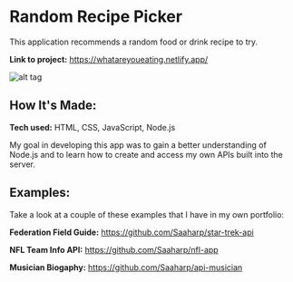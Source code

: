 # Random Recipe Picker
This application recommends a random food or drink recipe to try.

**Link to project:** https://whatareyoueating.netlify.app/

![alt tag](https://user-images.githubusercontent.com/102547132/178332768-20ebdcc8-c1d4-445f-9051-efb0cd966748.gif)

## How It's Made:

**Tech used:** HTML, CSS, JavaScript, Node.js

My goal in developing this app was to gain a better understanding of Node.js and to learn how to create and access my own APIs built into the server.
 

## Examples:
Take a look at a couple of these examples that I have in my own portfolio:

**Federation Field Guide:** https://github.com/Saaharp/star-trek-api

**NFL Team Info API:** https://github.com/Saaharp/nfl-app

**Musician Biogaphy:** https://github.com/Saaharp/api-musician
